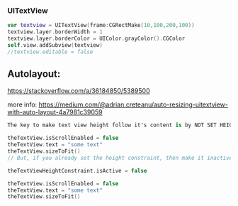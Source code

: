 
### UITextView
```swift
var textview = UITextView(frame:CGRectMake(10,100,200,100))
textview.layer.borderWidth = 1
textview.layer.borderColor = UIColor.grayColor().CGColor
self.view.addSubview(textview)
//textview.editable = false
```

## Autolayout:
https://stackoverflow.com/a/36184850/5389500

more info:
https://medium.com/@adrian.creteanu/auto-resizing-uitextview-with-auto-layout-4a7981c39059

```swift
The key to make text view height follow it's content is by NOT SET HEIGHT CONSTRAINT and DISABLE THE SCROLL.

theTextView.isScrollEnabled = false
theTextView.text = "some text"
theTextView.sizeToFit()
// But, if you already set the height constraint, then make it inactive

theTextViewHeightConstraint.isActive = false

theTextView.isScrollEnabled = false
theTextView.text = "some text"
theTextView.sizeToFit()
```

